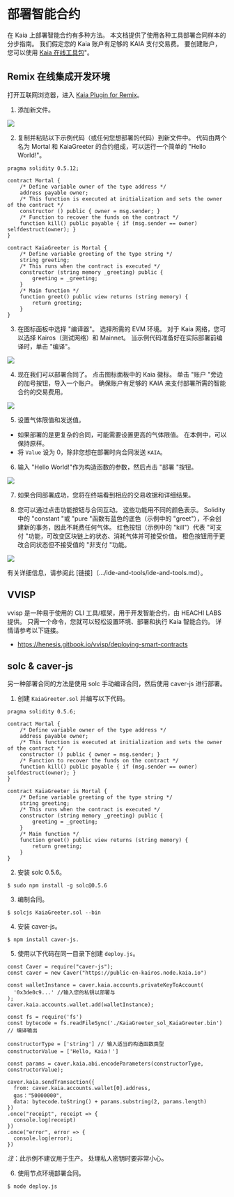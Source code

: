 # 部署智能合约

在 Kaia 上部署智能合约有多种方法。 本文档提供了使用各种工具部署合同样本的分步指南。 我们假定您的 Kaia 账户有足够的 KAIA 支付交易费。 要创建账户，您可以使用 [Kaia 在线工具包](https://toolkit.kaia.io/account/accountKeyLegacy)"。

## Remix 在线集成开发环境<a id="remix-ide"></a>

打开互联网浏览器，进入 [Kaia Plugin for Remix](https://ide.kaia.io)。

1. 添加新文件。

![](/img/build/smart-contracts/01_deployment_ide.png)

2. 复制并粘贴以下示例代码（或任何您想部署的代码）到新文件中。 代码由两个名为 Mortal 和 KaiaGreeter 的合约组成，可以运行一个简单的 "Hello World!"。

```
pragma solidity 0.5.12;

contract Mortal {
    /* Define variable owner of the type address */
    address payable owner;
    /* This function is executed at initialization and sets the owner of the contract */
    constructor () public { owner = msg.sender; }
    /* Function to recover the funds on the contract */
    function kill() public payable { if (msg.sender == owner) selfdestruct(owner); }
}

contract KaiaGreeter is Mortal {
    /* Define variable greeting of the type string */
    string greeting;
    /* This runs when the contract is executed */
    constructor (string memory _greeting) public {
        greeting = _greeting;
    }
    /* Main function */
    function greet() public view returns (string memory) {
        return greeting;
    }
}
```

3. 在图标面板中选择 "编译器"。 选择所需的 EVM 环境。 对于 Kaia 网络，您可以选择 Kairos（测试网络）和 Mainnet。 当示例代码准备好在实际部署前编译时，单击 "编译"。

![](/img/build/smart-contracts/02_deployment_compile.png)

4. 现在我们可以部署合同了。 点击图标面板中的 Kaia 徽标。 单击 "账户 "旁边的加号按钮，导入一个账户。 确保账户有足够的 KAIA 来支付部署所需的智能合约的交易费用。

![](/img/build/smart-contracts/05_deployment_account.png)

5. 设置气体限值和发送值。

- 如果部署的是更复杂的合同，可能需要设置更高的气体限值。 在本例中，可以保持原样。
- 将 `Value` 设为 0，除非您想在部署时向合同发送 `KAIA`。

6. 输入 "Hello World!"作为构造函数的参数，然后点击 "部署 "按钮。

![](/img/build/smart-contracts/03_deployment_hello.png)

7. 如果合同部署成功，您将在终端看到相应的交易收据和详细结果。

8. 您可以通过点击功能按钮与合同互动。 这些功能用不同的颜色表示。 Solidity中的 "constant "或 "pure "函数有蓝色的底色（示例中的 "greet"），不会创建新的事务，因此不耗费任何气体。 红色按钮（示例中的 "kill"）代表 "可支付 "功能，可改变区块链上的状态、消耗气体并可接受价值。 橙色按钮用于更改合同状态但不接受值的 "非支付 "功能。

![](/img/build/smart-contracts/06_deployment_functions.png)

有关详细信息，请参阅此 [链接]（.../ide-and-tools/ide-and-tools.md）。

## VVISP <a id="vvisp"></a>

vvisp 是一种易于使用的 CLI 工具/框架，用于开发智能合约，由 HEACHI LABS 提供。 只需一个命令，您就可以轻松设置环境、部署和执行 Kaia 智能合约。 详情请参考以下链接。

- https://henesis.gitbook.io/vvisp/deploying-smart-contracts

## solc & caver-js <a id="solc-caver-js"></a>

另一种部署合同的方法是使用 solc 手动编译合同，然后使用 caver-js 进行部署。

1. 创建 `KaiaGreeter.sol` 并编写以下代码。

```
pragma solidity 0.5.6;

contract Mortal {
    /* Define variable owner of the type address */
    address payable owner;
    /* This function is executed at initialization and sets the owner of the contract */
    constructor () public { owner = msg.sender; }
    /* Function to recover the funds on the contract */
    function kill() public payable { if (msg.sender == owner) selfdestruct(owner); }
}

contract KaiaGreeter is Mortal {
    /* Define variable greeting of the type string */
    string greeting;
    /* This runs when the contract is executed */
    constructor (string memory _greeting) public {
        greeting = _greeting;
    }
    /* Main function */
    function greet() public view returns (string memory) {
        return greeting;
    }
}
```

2. 安装 solc 0.5.6。

```
$ sudo npm install -g solc@0.5.6
```

3. 编制合同。

```
$ solcjs KaiaGreeter.sol --bin
```

4. 安装 caver-js。

```
$ npm install caver-js.
```

5. 使用以下代码在同一目录下创建 `deploy.js`。

```
const Caver = require("caver-js");
const caver = new Caver("https://public-en-kairos.node.kaia.io")

const walletInstance = caver.kaia.accounts.privateKeyToAccount(
  '0x3de0c9...' //输入您的私钥以部署与
);
caver.kaia.accounts.wallet.add(walletInstance);

const fs = require('fs')
const bytecode = fs.readFileSync('./KaiaGreeter_sol_KaiaGreeter.bin') // 编译输出

constructorType = ['string'] // 输入适当的构造函数类型
constructorValue = ['Hello, Kaia！']

const params = caver.kaia.abi.encodeParameters(constructorType, constructorValue);

caver.kaia.sendTransaction({
  from: caver.kaia.accounts.wallet[0].address,
  gas："50000000",
  data: bytecode.toString() + params.substring(2, params.length)
})
.once("receipt", receipt => {
  console.log(receipt)
})
.once("error", error => {
  console.log(error);
})
```

_注_：此示例不建议用于生产。 处理私人密钥时要非常小心。

6. 使用节点环境部署合同。

```
$ node deploy.js
```
